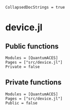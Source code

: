 ```@meta
CollapsedDocStrings = true
```

# device.jl

## Public functions

```@autodocs
Modules = [QuantumACES]
Pages = ["src/device.jl"]
Private = false
```

## Private functions

```@autodocs
Modules = [QuantumACES]
Pages = ["src/device.jl"]
Public = false
```
